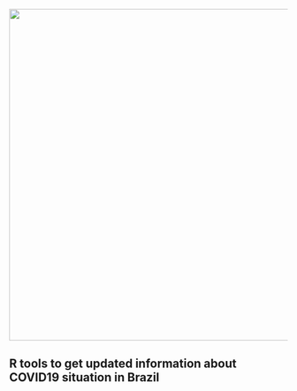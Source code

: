<p align="center">
  <img src="http://200.144.244.198:8502/media/88f1d7fc9a7edccbc8e82c7597a54c4f1bda16fe1272b022b2283a9f.png" width="600"/>
  
  <h2> R tools to get updated information about COVID19 situation in Brazil </h2>
</p>


